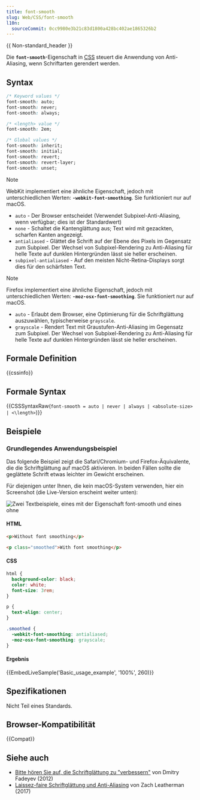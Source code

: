 ```yaml
---
title: font-smooth
slug: Web/CSS/font-smooth
l10n:
  sourceCommit: 0cc9980e3b21c83d1800a428bc402ae1865326b2
---
```


{{ Non-standard_header }}

Die **`font-smooth`**-Eigenschaft in [CSS](/de/docs/Web/CSS) steuert die Anwendung von Anti-Aliasing, wenn Schriftarten gerendert werden.

## Syntax

```css
/* Keyword values */
font-smooth: auto;
font-smooth: never;
font-smooth: always;

/* <length> value */
font-smooth: 2em;

/* Global values */
font-smooth: inherit;
font-smooth: initial;
font-smooth: revert;
font-smooth: revert-layer;
font-smooth: unset;
```

> [!NOTE]
> WebKit implementiert eine ähnliche Eigenschaft, jedoch mit unterschiedlichen Werten: **`-webkit-font-smoothing`**. Sie funktioniert nur auf macOS.
>
> - `auto` - Der Browser entscheidet (Verwendet Subpixel-Anti-Aliasing, wenn verfügbar; dies ist der Standardwert)
> - `none` - Schaltet die Kantenglättung aus; Text wird mit gezackten, scharfen Kanten angezeigt.
> - `antialiased` - Glättet die Schrift auf der Ebene des Pixels im Gegensatz zum Subpixel. Der Wechsel von Subpixel-Rendering zu Anti-Aliasing für helle Texte auf dunklen Hintergründen lässt sie heller erscheinen.
> - `subpixel-antialiased` - Auf den meisten Nicht-Retina-Displays sorgt dies für den schärfsten Text.

> [!NOTE]
> Firefox implementiert eine ähnliche Eigenschaft, jedoch mit unterschiedlichen Werten: **`-moz-osx-font-smoothing`**. Sie funktioniert nur auf macOS.
>
> - `auto` - Erlaubt dem Browser, eine Optimierung für die Schriftglättung auszuwählen, typischerweise `grayscale`.
> - `grayscale` - Rendert Text mit Graustufen-Anti-Aliasing im Gegensatz zum Subpixel. Der Wechsel von Subpixel-Rendering zu Anti-Aliasing für helle Texte auf dunklen Hintergründen lässt sie heller erscheinen.

## Formale Definition

{{cssinfo}}

## Formale Syntax

{{CSSSyntaxRaw(`font-smooth = auto | never | always | <absolute-size> | <\length>`)}}

## Beispiele

### Grundlegendes Anwendungsbeispiel

Das folgende Beispiel zeigt die Safari/Chromium- und Firefox-Äquivalente, die die Schriftglättung auf macOS aktivieren. In beiden Fällen sollte die geglättete Schrift etwas leichter im Gewicht erscheinen.

Für diejenigen unter Ihnen, die kein macOS-System verwenden, hier ein Screenshot (die Live-Version erscheint weiter unten):

![Zwei Textbeispiele, eines mit der Eigenschaft font-smooth und eines ohne](smoothing.png)

#### HTML

```html
<p>Without font smoothing</p>

<p class="smoothed">With font smoothing</p>
```

#### CSS

```css
html {
  background-color: black;
  color: white;
  font-size: 3rem;
}

p {
  text-align: center;
}

.smoothed {
  -webkit-font-smoothing: antialiased;
  -moz-osx-font-smoothing: grayscale;
}
```

#### Ergebnis

{{EmbedLiveSample('Basic_usage_example', '100%', 260)}}

## Spezifikationen

Nicht Teil eines Standards.

## Browser-Kompatibilität

{{Compat}}

## Siehe auch

- [Bitte hören Sie auf, die Schriftglättung zu "verbessern"](https://usabilitypost.com/2012/11/05/stop-fixing-font-smoothing/) von Dmitry Fadeyev (2012)
- [Laissez-faire Schriftglättung und Anti-Aliasing](https://www.zachleat.com/web/font-smooth/) von Zach Leatherman (2017)
